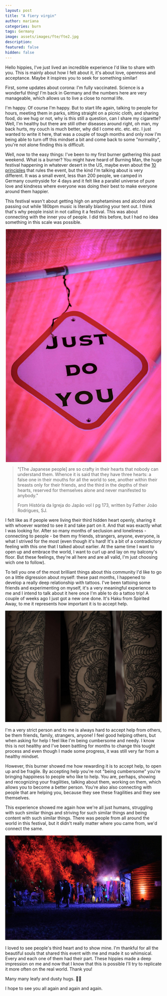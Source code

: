 ```yaml
---
layout: post
title: "A fiery virgin"
author: mariana
categories: burn
tags: Germany
image: assets/images/fte/fte2.jpg
description:
featured: false
hidden: false
---
```


Hello hippies,
 I've just lived an incredible experience I'd like to share with you. This is mainly about how I felt about it, it's about love, openness and acceptance. Maybe it inspires you to seek for something similar!

First, some updates about corona: I'm fully vaccinated. Science is a wonderful thing! I'm back in Germany and the numbers here are very manageable, which allows us to live a close to normal life.

I'm happy. Of course I'm happy. But to start life again, talking to people for hours, meeting them in parks, sitting straight on a picnic cloth, and sharing food, do we hug or not,  why is this still a question, can I share my cigarette? Well, I'm healthy but there are still other diseases around right, oh man, my back hurts, my couch is much better, why did I come etc. etc. etc. I just wanted to write it here, that was a couple of tough months and only now I'm being able to turn off this mindset a bit and come back to some "normality", you're not alone finding this is difficult.

Well, now to the easy things: I've been to my first burner gathering this past weekend. What is a burner? You might have heard of Burning Man, the huge festival happening in whatever desert in the US, maybe even about the [10 principles](https://www.goingnowhere.org/core-principles/) that rules the event, but the kind I'm talking about is very different. It was a small event, less than 200 people, we camped in Germany countryside for 4 days and it felt like a parallel universe of pure love and kindness where everyone was doing their best to make everyone around them happier.

This festival wasn't about getting high on amphetamines and alcohol and passing out while 180bpm music is literally blasting your tent out. I think that's why people insist in not calling it a festival. This was about connecting with the inner you of people. I did this before, but I had no idea something in this scale was possible.

<img src="/assets/images/fte/fte4.jpg" width="500" style="  display: block;
  margin-left: auto;
  margin-right: auto;" />

>"[The Japanese people] are so crafty in their hearts that nobody can understand them. Whence it is said that they have three hearts: a false one in their mouths for all the world to see, another within their breasts only for their friends, and the third in the depths of their hearts, reserved for themselves alone and never manifested to anybody."
>
>From História da Igreja do Japão vol I pg 173, written by Father João Rodrigues, SJ.

I felt like as if people were living their third hidden heart openly, sharing it with whoever wanted to see it and take part on it. And that was exactly what I was looking for. After so many months of seclusion and loneliness - connecting to people - be them my friends, strangers, anyone, everyone, is what I strived for the most (even though it's hard! It's a bit of a contradictory feeling with this one that I talked about earlier. At the same time I want to open up and embrace the world, I want to curl up and lay on my balcony's floor. But these feelings, they're all here and are all valid, I'm just choosing wich one to follow).

To tell you one of the most brilliant things about this community I'd like to go on a little digression about myself: these past months, I happened to develop a really deep relationship with tattoos. I've been tattoing some friends and experimenting on myself, it's a very meaningful experience to me and I intend to talk about it here once I'm able to do a tattoo trip! A couple of weeks ago I just got a new one done. It's Haku from Spirited Away, to me it represents how important it is to accept help.

<img src="/assets/images/fte/tattoo.png" style="" />

I'm a very strict person and to me is always hard to accept help from others, be them friends, family, strangers, anyone! I feel good helping others, but when asking for help I feel like I'm being cumbersome and needy. I know this is not healthy and I've been battling for months to change this tought process and even though I made some progress, it was still very far from a healthy mindset.

However, this burner showed me how rewarding it is to accept help, to open up and be fragile. By accepting help you're not "being cumbersome" you're bringing happiness to people who like to help. You are, perhaps, showing and recognizing your fragilities, talking about them, working on them, which allows you to become a better person. You're also also connecting with people that are helping you, because they see these fragilities and they see themselves.

This experience showed me again how we're all just humans, struggling with such similar things and striving for such similar things and being content with such similar things. There was people from all around the world in this festival, but it didn't really matter where you came from, we'd connect the same.

<img src="/assets/images/fte/fte3.jpg" style="" />

I loved to see people's third heart and to show mine. I'm thankful for all the beautiful souls that shared this event with me and made it so whimsical. Every and each one of them had their part. These hippies made a deep impression on me and now that I know that this is possible I'll try to replicate it more often on the real world. Thank you!

Many many leafy and dusty hugs. 🍃🔥

I hope to see you all again and again and again.
